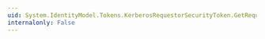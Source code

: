 ```yaml
---
uid: System.IdentityModel.Tokens.KerberosRequestorSecurityToken.GetRequest
internalonly: False
---
```

